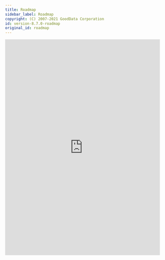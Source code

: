 ```yaml
---
title: Roadmap
sidebar_label: Roadmap
copyright: (C) 2007-2021 GoodData Corporation
id: version-8.7.0-roadmap
original_id: roadmap
---
```


<iframe
    id="roadmap"
    src="https://portal.productboard.com/lrmhupnda99qqd4uofvozs4j/tabs/9-planned"
    frameborder="0"
    height="700px"
    width="100%"
    onload="resizeRoadmap()"
/>
